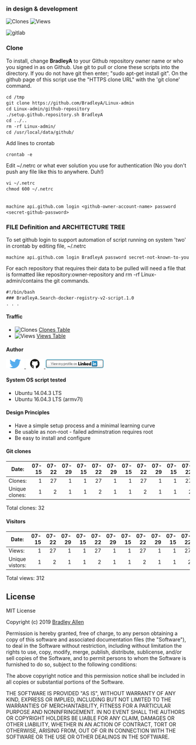 ### in design & development

<img alt="Clones" src="https://img.shields.io/static/v1?label=Clones&message=32&color=blue"> <img alt="Views"  src="https://img.shields.io/static/v1?label=Views&message=312&color=blue">

 <img alt="gitlab"  src="https://img.shields.io/static/v1?logo=gitlab&&message=26,24,1&color=blue">
 
### Clone

To install, change **BradleyA** to your Github repository owner name or who you signed in as on Github. Use git to pull or clone these scripts into the directory. If you do not have git then enter; "sudo apt-get install git". On the github page of this script use the "HTTPS clone URL" with the 'git clone' command.

    cd /tmp
    git clone https://github.com/BradleyA/Linux-admin
    cd Linux-admin/github-repository
    ./setup.github.repository.sh BradleyA
    cd ../..
    rm -rf Linux-admin/
    cd /usr/local/data/github/

Add lines to crontab

    crontab -e
   
Edit ~/.netrc or what ever solution you use for authentication  (No you don't push any file like this to anywhere. Duh!)     
    
    vi ~/.netrc
    chmod 600 ~/.netrc
    
    
    machine api.github.com login <github-owner-account-name> password <secret-github-password>

### FILE Definition and ARCHITECTURE TREE

To set github login to support automation of script running on system 'two' in crontab by editing file, ~/.netrc

    machine api.github.com login BradleyA password secret-not-known-to-you

For each repository that requires their data to be pulled will need a file that is formatted like repository:owner-repository and rm -rf Linux-admin/contains the git commands.

    #!/bin/bash
    ###	BradleyA.Search-docker-registry-v2-script.1.0
    . . . 

#### Traffic

 * <img alt="Clones" src="https://img.shields.io/static/v1?label=Clones&message=29&color=blue">  [Clones Table](images/clone.table.md)
 * <img alt="Views" src="https://img.shields.io/static/v1?label=Views&message=203&color=blue">  [Views Table](images/view.table.md)

#### Author
[<img id="twitter" src="../images/twitter.png" width="50" a="twitter.com/bradleyaustintx/">
](https://twitter.com/bradleyaustintx/)   [<img id="github" src="../images/github.png" width="50" a="https://github.com/BradleyA/">
](https://github.com/BradleyA/)    [<img src="../images/linkedin.png" style="max-width:100%;" >](https://www.linkedin.com/in/bradleyhallen)

#### System OS script tested
 * Ubuntu 14.04.3 LTS
 * Ubuntu 16.04.3 LTS (armv7l)

#### Design Principles
 * Have a simple setup process and a minimal learning curve
 * Be usable as non-root - failed adminstration requires root
 * Be easy to install and configure

#### Git clones
Date:|  07-15 | 07-22 | 07-29|  07-15 | 07-22 | 07-29|  07-15 | 07-22 | 07-29|  07-15 | 07-22 | 07-29
---       |    ---:|   ---:| ---: |    ---:|   ---:| ---: |    ---:|   ---:| ---: |    ---:|   ---:| ---: 
Clones:     | 1      |27     |     1| 1      |   27  |     1| 1      |   27  |   1  | 1      |   27  |   1 
Unique clones:   | 1      |2      |   1  | 1      |   2   |     1| 1      |   2   |     1| 1      |   2   |   1

Total clones: 32

#### Visitors
Date:|  07-15 | 07-22 | 07-29|  07-15 | 07-22 | 07-29|  07-15 | 07-22 | 07-29|  07-15 | 07-22 | 07-29
---       |    ---:|   ---:| ---: |    ---:|   ---:| ---: |    ---:|   ---:| ---: |    ---:|   ---:| ---: 
Views:     | 1      |27     |     1| 1      |   27  |     1| 1      |   27  |   1  | 1      |   27  |   1 
Unique vistors:   | 1      |2      |   1  | 1      |   2   |     1| 1      |   2   |     1| 1      |   2   |   1

Total views: 312

## License
MIT License

Copyright (c) 2019  [Bradley Allen](https://www.linkedin.com/in/bradleyhallen)

Permission is hereby granted, free of charge, to any person obtaining a copy of this software and associated documentation files (the "Software"), to deal in the Software without restriction, including without limitation the rights to use, copy, modify, merge, publish, distribute, sublicense, and/or sell copies of the Software, and to permit persons to whom the Software is furnished to do so, subject to the following conditions:

The above copyright notice and this permission notice shall be included in all copies or substantial portions of the Software.

THE SOFTWARE IS PROVIDED "AS IS", WITHOUT WARRANTY OF ANY KIND, EXPRESS OR IMPLIED, INCLUDING BUT NOT LIMITED TO THE WARRANTIES OF MERCHANTABILITY, FITNESS FOR A PARTICULAR PURPOSE AND NONINFRINGEMENT. IN NO EVENT SHALL THE AUTHORS OR COPYRIGHT HOLDERS BE LIABLE FOR ANY CLAIM, DAMAGES OR OTHER LIABILITY, WHETHER IN AN ACTION OF CONTRACT, TORT OR OTHERWISE, ARISING FROM, OUT OF OR IN CONNECTION WITH THE SOFTWARE OR THE USE OR OTHER DEALINGS IN THE SOFTWARE.
